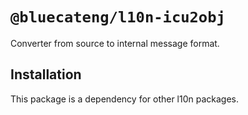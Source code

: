 # `@bluecateng/l10n-icu2obj`

Converter from source to internal message format.

## Installation

This package is a dependency for other l10n packages.
